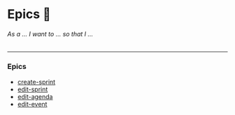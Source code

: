 # Epics 📝
###### As a ... I want to ... so that I ...
---

### Epics
- [create-sprint](./create-sprints/README.md)
- [edit-sprint](./edit-created-sprints/README.md)
- [edit-agenda](./edit-sprint-agendas/README.md)
- [edit-event](./edit-event/README.md)

